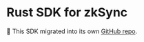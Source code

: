 # Rust SDK for zkSync

🔗 This SDK migrated into its own [GitHub repo](https://github.com/zksync-sdk/zksync2-rust).
